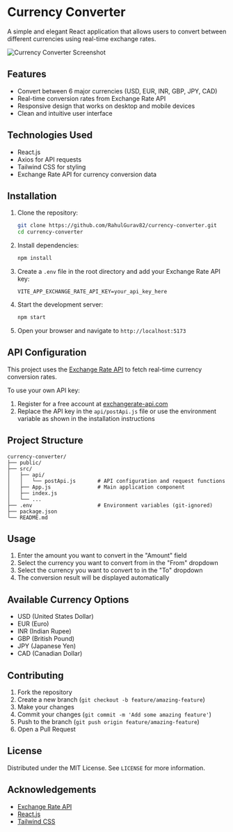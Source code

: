 # Currency Converter

A simple and elegant React application that allows users to convert between different currencies using real-time exchange rates.

![Currency Converter Screenshot](https://github.com/user-attachments/assets/ff63f259-19ee-418b-81f3-a2f124f43813)

## Features

- Convert between 6 major currencies (USD, EUR, INR, GBP, JPY, CAD)
- Real-time conversion rates from Exchange Rate API
- Responsive design that works on desktop and mobile devices
- Clean and intuitive user interface

## Technologies Used

- React.js
- Axios for API requests
- Tailwind CSS for styling
- Exchange Rate API for currency conversion data

## Installation

1. Clone the repository:
   ```bash
   git clone https://github.com/RahulGurav82/currency-converter.git
   cd currency-converter
   ```

2. Install dependencies:
   ```bash
   npm install
   ```

3. Create a `.env` file in the root directory and add your Exchange Rate API key:
   ```
   VITE_APP_EXCHANGE_RATE_API_KEY=your_api_key_here
   ```

4. Start the development server:
   ```bash
   npm start
   ```

5. Open your browser and navigate to `http://localhost:5173`

## API Configuration

This project uses the [Exchange Rate API](https://www.exchangerate-api.com/) to fetch real-time currency conversion rates. 

To use your own API key:
1. Register for a free account at [exchangerate-api.com](https://www.exchangerate-api.com/)
2. Replace the API key in the `api/postApi.js` file or use the environment variable as shown in the installation instructions

## Project Structure

```
currency-converter/
├── public/
├── src/
│   ├── api/
│   │   └── postApi.js       # API configuration and request functions
│   ├── App.js               # Main application component
│   ├── index.js
│   └── ...
├── .env                     # Environment variables (git-ignored)
├── package.json
└── README.md
```

## Usage

1. Enter the amount you want to convert in the "Amount" field
2. Select the currency you want to convert from in the "From" dropdown
3. Select the currency you want to convert to in the "To" dropdown
4. The conversion result will be displayed automatically

## Available Currency Options

- USD (United States Dollar)
- EUR (Euro)
- INR (Indian Rupee)
- GBP (British Pound)
- JPY (Japanese Yen)
- CAD (Canadian Dollar)

## Contributing

1. Fork the repository
2. Create a new branch (`git checkout -b feature/amazing-feature`)
3. Make your changes
4. Commit your changes (`git commit -m 'Add some amazing feature'`)
5. Push to the branch (`git push origin feature/amazing-feature`)
6. Open a Pull Request

## License

Distributed under the MIT License. See `LICENSE` for more information.

## Acknowledgements

- [Exchange Rate API](https://www.exchangerate-api.com/)
- [React.js](https://reactjs.org/)
- [Tailwind CSS](https://tailwindcss.com/)
